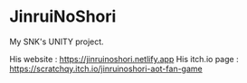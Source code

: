 # JinruiNoShori
My SNK's UNITY project.

His website : https://jinruinoshori.netlify.app
His itch.io page : https://scratchqy.itch.io/jinruinoshori-aot-fan-game